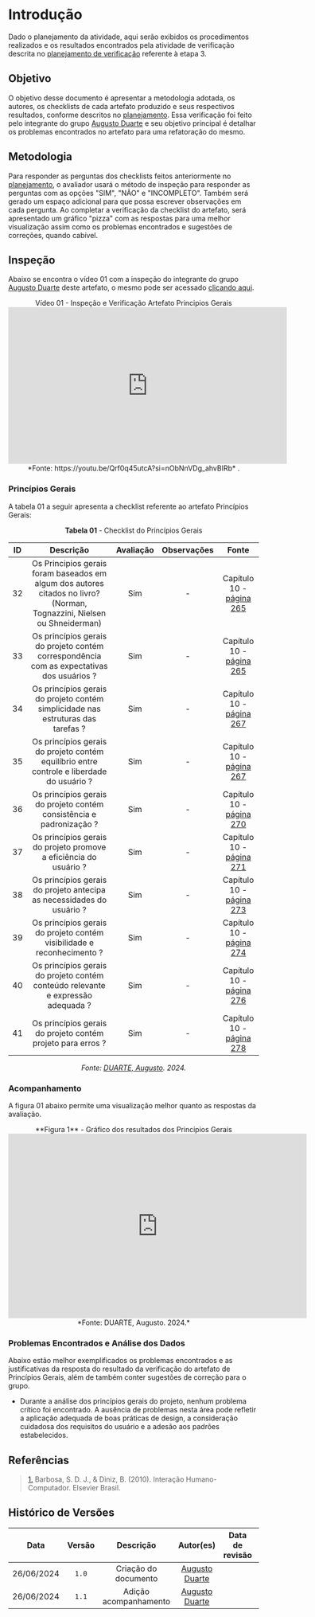 # Introdução

Dado o planejamento da atividade, aqui serão exibidos os procedimentos realizados e os resultados encontrados pela atividade de verificação descrita no [planejamento de verificação](planejamento.md) referente à etapa 3.

## Objetivo

O objetivo desse documento é apresentar a metodologia adotada, os autores, os checklists de cada artefato produzido e seus respectivos resultados, conforme descritos no [planejamento](planejamento.md). Essa verificação foi feito pelo integrante do grupo [Augusto Duarte](https://github.com/Augcamp) e seu objetivo principal é detalhar os problemas encontrados no artefato para uma refatoração do mesmo.

## Metodologia
Para responder as perguntas dos checklists feitos anteriormente no [planejamento](planejamento.md), o avaliador usará o método de inspeção para responder as perguntas com as opções "SIM", "NÃO" e "INCOMPLETO". Também será gerado um espaço adicional para que possa escrever observações em cada pergunta.
Ao completar a verificação da checklist do artefato, será apresentado um gráfico "pizza" com as respostas para uma melhor visualização assim como os problemas encontrados e sugestões de correções, quando cabível.

## Inspeção
Abaixo se encontra o vídeo 01 com a inspeção do integrante do grupo [Augusto Duarte](https://github.com/Augcamp) deste artefato, o mesmo pode ser acessado [clicando aqui](https://youtu.be/Qrf0q45utcA?si=nObNnVDg_ahvBIRb).

<center>
Vídeo 01 - Inspeção e Verificação Artefato Principios Gerais
<iframe width="560" height="315" src="https://www.youtube.com/embed/Qrf0q45utcA?si=BctQF4jWBpzH9ZIk" title="YouTube video player" frameborder="0" allow="accelerometer; autoplay; clipboard-write; encrypted-media; gyroscope; picture-in-picture; web-share" referrerpolicy="strict-origin-when-cross-origin" allowfullscreen></iframe>
*Fonte: https://youtu.be/Qrf0q45utcA?si=nObNnVDg_ahvBIRb* .
</center>


### Princípios Gerais
A tabela 01 a seguir apresenta a checklist referente ao artefato Princípios Gerais:
<center>

**Tabela 01** - Checklist do Princípios Gerais


| ID | Descrição | Avaliação | Observações | Fonte |
| :----: | :---------: | :----------: | :-----------: | :-------: |
|32| Os Principios gerais foram baseados em algum dos autores citados no livro? (Norman, Tognazzini, Nielsen ou Shneiderman)|Sim|-|Capítulo 10 - [página 265](https://github.com/Interacao-Humano-Computador/2024.1-Prefeitura-Lagoa-da-Prata/blob/main/docs/assets/images/verificacao/etapa3/principios1.png?raw=true)|
|33|Os princípios gerais do projeto contém correspondência com as expectativas dos usuários ?|Sim|-|Capítulo 10 - [página 265](https://github.com/Interacao-Humano-Computador/2024.1-Prefeitura-Lagoa-da-Prata/blob/main/docs/assets/images/verificacao/etapa3/principios2.png?raw=true)|
|34|Os princípios gerais do projeto contém simplicidade nas estruturas das tarefas ?|Sim|-|Capítulo 10 - [página 267](https://github.com/Interacao-Humano-Computador/2024.1-Prefeitura-Lagoa-da-Prata/blob/main/docs/assets/images/verificacao/etapa3/principios3.png?raw=true)|
|35|Os princípios gerais do projeto contém equilíbrio entre controle e liberdade do usuário ?|Sim|-|Capítulo 10 - [página 267](https://github.com/Interacao-Humano-Computador/2024.1-Prefeitura-Lagoa-da-Prata/blob/main/docs/assets/images/verificacao/etapa3/principios3.png?raw=true)|
|36|Os princípios gerais do projeto contém consistência e padronização ?|Sim|-|Capítulo 10 - [página 270](https://github.com/Interacao-Humano-Computador/2024.1-Prefeitura-Lagoa-da-Prata/blob/main/docs/assets/images/verificacao/etapa3/principios4.png?raw=true)|
|37|Os princípios gerais do projeto promove a eficiência do usuário ?|Sim|-|Capítulo 10 - [página 271](https://github.com/Interacao-Humano-Computador/2024.1-Prefeitura-Lagoa-da-Prata/blob/main/docs/assets/images/verificacao/etapa3/principios5.png?raw=true)|
|38|Os princípios gerais do projeto antecipa as necessidades do usuário ?	|Sim|-|Capítulo 10 - [página 273](https://github.com/Interacao-Humano-Computador/2024.1-Prefeitura-Lagoa-da-Prata/blob/main/docs/assets/images/verificacao/etapa3/principios5.png?raw=true)|
|39|Os princípios gerais do projeto contém visibilidade e reconhecimento ?|Sim|-|Capítulo 10 - [página 274](https://github.com/Interacao-Humano-Computador/2024.1-Prefeitura-Lagoa-da-Prata/blob/main/docs/assets/images/verificacao/etapa3/principios6.png?raw=true)|
|40|Os princípios gerais do projeto contém conteúdo relevante e expressão adequada ?	|Sim|-|Capítulo 10 - [página 276](https://github.com/Interacao-Humano-Computador/2024.1-Prefeitura-Lagoa-da-Prata/blob/main/docs/assets/images/verificacao/etapa3/principios7.png?raw=true)|
|41|Os princípios gerais do projeto contém projeto para erros ?|Sim|-|Capítulo 10 - [página 278](https://github.com/Interacao-Humano-Computador/2024.1-Prefeitura-Lagoa-da-Prata/blob/main/docs/assets/images/verificacao/etapa3/principios8.png?raw=true)|

*Fonte: [DUARTE, Augusto](https://github.com/Augcamp). 2024.*
</center>


### Acompanhamento 

A figura 01 abaixo permite uma visualização melhor quanto as respostas da avaliação.
<center>
**Figura 1** - Gráfico dos resultados dos Principios Gerais
<iframe width="600" height="371" seamless frameborder="0" scrolling="no" src="https://docs.google.com/spreadsheets/d/e/2PACX-1vQY3lIRQdWozaVJDqIeIAhRNrMeP93xjYIAP-YARVqFNJWmcoyFcl9N-VEPPDgBfkzuOLjPNmJzEttW/pubchart?oid=1090887287&amp;format=image"></iframe>
*Fonte: DUARTE, Augusto. 2024.*
</center>


### Problemas Encontrados e Análise dos Dados

Abaixo estão melhor exemplificados os problemas encontrados e as justificativas da resposta do resultado da verificação do artefato de Princípios Gerais, além de também conter sugestões de correção para o grupo.

- Durante a análise dos princípios gerais do projeto, nenhum problema crítico foi encontrado. A ausência de problemas nesta área pode refletir a aplicação adequada de boas práticas de design, a consideração cuidadosa dos requisitos do usuário e a adesão aos padrões estabelecidos.

## Referências

> <a id="REF1" href="#anchor_1">1.</a> Barbosa, S. D. J., & Diniz, B. (2010). Interação Humano-Computador. Elsevier Brasil.

## Histórico de Versões

|    Data    | Versão |            Descrição             |                  Autor(es)                   | Data de revisão |                 Revisor(es)                 |
| :--------: | :----: | :------------------------------: | :------------------------------------------: | :-------------: | :-----------------------------------------: |
| 26/06/2024 | `1.0`  |       Criação do documento       | [Augusto Duarte](https://github.com/Augcamp) |                 |                                             |
| 26/06/2024 | `1.1`  |       Adição acompanhamento      | [Augusto Duarte](https://github.com/Augcamp) |                 |                                             |
